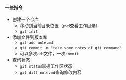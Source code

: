 #### 一些指令
- 创建一个仓库
  - 移动到当前目录位置（```pwd```查看工作目录）
  - `git init`
- 添加文件到版本库
  - `git add note.md`
  - `git commit -m "take some notes of git command"`
  - 可以多次`add`文件，一次`commit`
- 查询状态
  - `git status`掌握工作区状态
  - `git diff note.md`查询修改内容